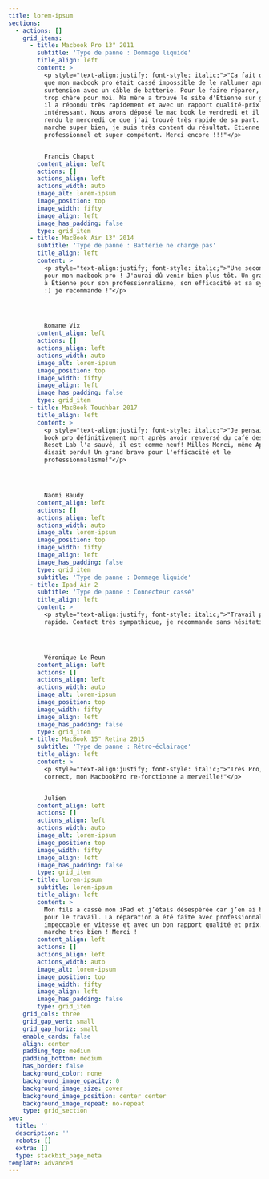 ```yaml
---
title: lorem-ipsum
sections:
  - actions: []
    grid_items:
      - title: Macbook Pro 13" 2011
        subtitle: 'Type de panne : Dommage liquide'
        title_align: left
        content: >
          <p style="text-align:justify; font-style: italic;">"Ca fait deux ans
          que mon macbook pro était cassé impossible de le rallumer après une
          surtension avec un câble de batterie. Pour le faire réparer, c'était
          trop chère pour moi. Ma mère a trouvé le site d'Etienne sur google ,
          il a répondu très rapidement et avec un rapport qualité-prix très
          intéressant. Nous avons déposé le mac book le vendredi et il nous l'a
          rendu le mercredi ce que j'ai trouvé très rapide de sa part. Le mac
          marche super bien, je suis très content du résultat. Etienne est très
          professionnel et super compétent. Merci encore !!!"</p>


          Francis Chaput
        content_align: left
        actions: []
        actions_align: left
        actions_width: auto
        image_alt: lorem-ipsum
        image_position: top
        image_width: fifty
        image_align: left
        image_has_padding: false
        type: grid_item
      - title: MacBook Air 13" 2014
        subtitle: 'Type de panne : Batterie ne charge pas'
        title_align: left
        content: >
          <p style="text-align:justify; font-style: italic;">"Une seconde vie
          pour mon macbook pro ! J'aurai dû venir bien plus tôt. Un grand merci
          à Étienne pour son professionnalisme, son efficacité et sa sympathie
          :) je recommande !"</p>




          Romane Vix
        content_align: left
        actions: []
        actions_align: left
        actions_width: auto
        image_alt: lorem-ipsum
        image_position: top
        image_width: fifty
        image_align: left
        image_has_padding: false
        type: grid_item
      - title: MacBook Touchbar 2017
        title_align: left
        content: >
          <p style="text-align:justify; font-style: italic;">"Je pensais mon mac
          book pro définitivement mort après avoir renversé du café dessus mais
          Reset Lab l'a sauvé, il est comme neuf! Milles Merci, même Apple le
          disait perdu! Un grand bravo pour l'efficacité et le
          professionnalisme!"</p>




          Naomi Baudy
        content_align: left
        actions: []
        actions_align: left
        actions_width: auto
        image_alt: lorem-ipsum
        image_position: top
        image_width: fifty
        image_align: left
        image_has_padding: false
        type: grid_item
        subtitle: 'Type de panne : Dommage liquide'
      - title: Ipad Air 2
        subtitle: 'Type de panne : Connecteur cassé'
        title_align: left
        content: >
          <p style="text-align:justify; font-style: italic;">"Travail parfait,
          rapide. Contact très sympathique, je recommande sans hésitation"</p>




          Véronique Le Reun
        content_align: left
        actions: []
        actions_align: left
        actions_width: auto
        image_alt: lorem-ipsum
        image_position: top
        image_width: fifty
        image_align: left
        image_has_padding: false
        type: grid_item
      - title: MacBook 15" Retina 2015
        subtitle: 'Type de panne : Rétro-éclairage'
        title_align: left
        content: >
          <p style="text-align:justify; font-style: italic;">"Très Pro, prix
          correct, mon MacbookPro re-fonctionne a merveille!"</p>


          Julien
        content_align: left
        actions: []
        actions_align: left
        actions_width: auto
        image_alt: lorem-ipsum
        image_position: top
        image_width: fifty
        image_align: left
        image_has_padding: false
        type: grid_item
      - title: lorem-ipsum
        subtitle: lorem-ipsum
        title_align: left
        content: >
          Mon fils a cassé mon iPad et j’étais désespérée car j’en ai besoin
          pour le travail. La réparation a été faite avec professionnalisme,
          impeccable en vitesse et avec un bon rapport qualité et prix. Tout
          marche très bien ! Merci !
        content_align: left
        actions: []
        actions_align: left
        actions_width: auto
        image_alt: lorem-ipsum
        image_position: top
        image_width: fifty
        image_align: left
        image_has_padding: false
        type: grid_item
    grid_cols: three
    grid_gap_vert: small
    grid_gap_horiz: small
    enable_cards: false
    align: center
    padding_top: medium
    padding_bottom: medium
    has_border: false
    background_color: none
    background_image_opacity: 0
    background_image_size: cover
    background_image_position: center center
    background_image_repeat: no-repeat
    type: grid_section
seo:
  title: ''
  description: ''
  robots: []
  extra: []
  type: stackbit_page_meta
template: advanced
---
```

